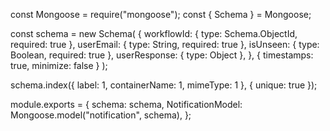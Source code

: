 const Mongoose = require("mongoose");
const { Schema } = Mongoose;

const schema = new Schema(
	{
		workflowId: { type: Schema.ObjectId, required: true },
		userEmail: { type: String, required: true },
		isUnseen: { type: Boolean, required: true },
		userResponse: { type: Object },
	},
	{ timestamps: true, minimize: false }
);

schema.index({ label: 1, containerName: 1, mimeType: 1 }, { unique: true });

module.exports = {
	schema: schema,
	NotificationModel: Mongoose.model("notification", schema),
};
